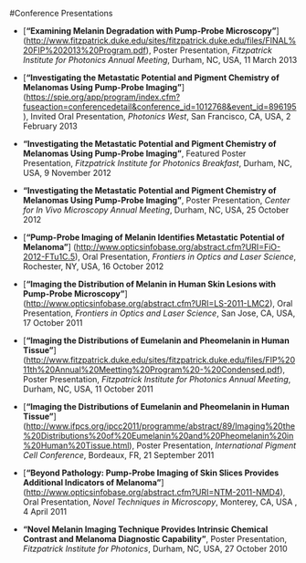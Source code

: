 #Conference Presentations

* [**“Examining Melanin Degradation with Pump-Probe Microscopy”**] (http://www.fitzpatrick.duke.edu/sites/fitzpatrick.duke.edu/files/FINAL%20FIP%202013%20Program.pdf), Poster Presentation, *Fitzpatrick Institute for Photonics Annual Meeting*, Durham, NC, USA, 11 March 2013

* [**“Investigating the Metastatic Potential and Pigment Chemistry of Melanomas Using Pump-Probe Imaging”**] (https://spie.org/app/program/index.cfm?fuseaction=conferencedetail&conference_id=1012768&event_id=896195), Invited Oral Presentation, *Photonics West*, San Francisco, CA, USA, 2 February 2013

* **“Investigating the Metastatic Potential and Pigment Chemistry of Melanomas Using Pump-Probe Imaging”**, Featured Poster Presentation, *Fitzpatrick Institute for Photonics Breakfast*, Durham, NC, USA, 9 November 2012

* **“Investigating the Metastatic Potential and Pigment Chemistry of Melanomas Using Pump-Probe Imaging”**, Poster Presentation, *Center for In Vivo Microscopy Annual Meeting*, Durham, NC, USA, 25 October 2012

* [**“Pump-Probe Imaging of Melanin Identifies Metastatic Potential of Melanoma”**] (http://www.opticsinfobase.org/abstract.cfm?URI=FiO-2012-FTu1C.5), Oral Presentation, *Frontiers in Optics and Laser Science*, Rochester, NY, USA, 16 October 2012

* [**“Imaging the Distribution of Melanin in Human Skin Lesions with Pump-Probe Microscopy”**] (http://www.opticsinfobase.org/abstract.cfm?URI=LS-2011-LMC2), Oral Presentation, *Frontiers in Optics and Laser Science*, San Jose, CA, USA, 17 October 2011

* [**“Imaging the Distributions of Eumelanin and Pheomelanin in Human Tissue”**] (http://www.fitzpatrick.duke.edu/sites/fitzpatrick.duke.edu/files/FIP%2011th%20Annual%20Meetting%20Program%20-%20Condensed.pdf), Poster Presentation, *Fitzpatrick Institute for Photonics Annual Meeting*, Durham, NC, USA, 11 October 2011

* [**“Imaging the Distributions of Eumelanin and Pheomelanin in Human Tissue”**] (http://www.ifpcs.org/ipcc2011/programme/abstract/89/Imaging%20the%20Distributions%20of%20Eumelanin%20and%20Pheomelanin%20in%20Human%20Tissue.html), Poster Presentation, *International Pigment Cell Conference*, Bordeaux, FR, 21 September 2011

* [**“Beyond Pathology: Pump-Probe Imaging of Skin Slices Provides Additional Indicators of Melanoma”**] (http://www.opticsinfobase.org/abstract.cfm?URI=NTM-2011-NMD4), Oral Presentation, *Novel Techniques in Microscopy*, Monterey, CA, USA , 4 April 2011

* **“Novel Melanin Imaging Technique Provides Intrinsic Chemical Contrast and Melanoma Diagnostic Capability”**, Poster Presentation, *Fitzpatrick Institute for Photonics*, Durham, NC, USA, 27 October 2010
